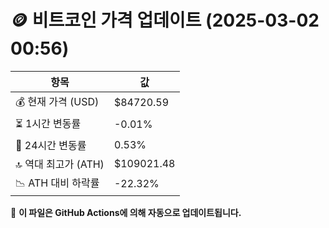 # 🪙 비트코인 가격 업데이트 (2025-03-02 00:56)

| 항목                | 값 |
|--------------------|----------------|
| 💰 현재 가격 (USD) | $84720.59 |
| ⏳ 1시간 변동률    | -0.01% |
| 📆 24시간 변동률   | 0.53% |
| 🔝 역대 최고가 (ATH) | $109021.48 |
| 📉 ATH 대비 하락률 | -22.32% |

🔄 **이 파일은 GitHub Actions에 의해 자동으로 업데이트됩니다.**
